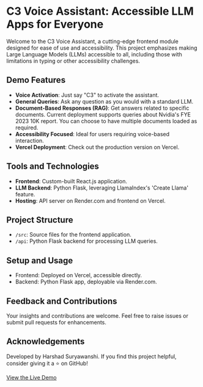 # C3 Voice Assistant: Accessible LLM Apps for Everyone

Welcome to the C3 Voice Assistant, a cutting-edge frontend module designed for ease of use and accessibility. This project emphasizes making Large Language Models (LLMs) accessible to all, including those with limitations in typing or other accessibility challenges.

## Demo Features
- **Voice Activation**: Just say "C3" to activate the assistant.
- **General Queries**: Ask any question as you would with a standard LLM.
- **Document-Based Responses (RAG)**: Get answers related to specific documents. Current deployment supports queries about Nvidia's FYE 2023 10K report. You can choose to have multiple documents loaded as required.
- **Accessibility Focused**: Ideal for users requiring voice-based interaction.
- **Vercel Deployment**: Check out the production version on Vercel.

## Tools and Technologies
- **Frontend**: Custom-built React.js application.
- **LLM Backend**: Python Flask, leveraging LlamaIndex's 'Create Llama' feature.
- **Hosting**: API server on Render.com and frontend on Vercel.

## Project Structure
- `/src`: Source files for the frontend application.
- `/api`: Python Flask backend for processing LLM queries.

## Setup and Usage
- Frontend: Deployed on Vercel, accessible directly.
- Backend: Python Flask app, deployable via Render.com.

## Feedback and Contributions
Your insights and contributions are welcome. Feel free to raise issues or submit pull requests for enhancements.

## Acknowledgements
Developed by Harshad Suryawanshi. If you find this project helpful, consider giving it a ⭐ on GitHub!

[View the Live Demo](#)
